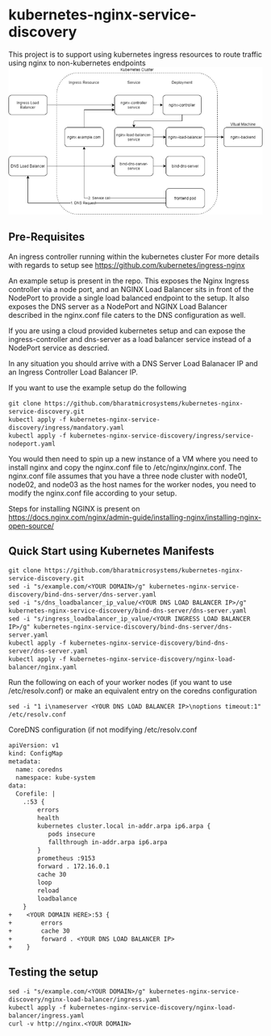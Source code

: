 # kubernetes-nginx-service-discovery
This project is to support using kubernetes ingress resources to route traffic using nginx to non-kubernetes endpoints
![Kubernetes Design](readme.png)
## Pre-Requisites
An ingress controller running within the kubernetes cluster
For more details with regards to setup see https://github.com/kubernetes/ingress-nginx

An example setup is present in the repo. This exposes the Nginx Ingress controller via a node port, and an NGINX Load Balancer sits in front of the NodePort to provide a single load balanced endpoint to the setup. It also exposes the DNS server as a NodePort and NGINX Load Balancer described in the nginx.conf file caters to the DNS configuration as well.

If you are using a cloud provided kubernetes setup and can expose the ingress-controller and dns-server as a load balancer service instead of a NodePort service as descried. 

In any situation you should arrive with a DNS Server Load Balanacer IP and an Ingress Controller Load Balancer IP.

If you want to use the example setup do the following
```
git clone https://github.com/bharatmicrosystems/kubernetes-nginx-service-discovery.git
kubectl apply -f kubernetes-nginx-service-discovery/ingress/mandatory.yaml
kubectl apply -f kubernetes-nginx-service-discovery/ingress/service-nodeport.yaml
```

You would then need to spin up a new instance of a VM where you need to install nginx and copy the nginx.conf file to /etc/nginx/nginx.conf. The nginx.conf file assumes that you have a three node cluster with node01, node02, and node03 as the host names for the worker nodes, you need to modify the nginx.conf file according to your setup.

Steps for installing NGINX is present on https://docs.nginx.com/nginx/admin-guide/installing-nginx/installing-nginx-open-source/

## Quick Start using Kubernetes Manifests
```
git clone https://github.com/bharatmicrosystems/kubernetes-nginx-service-discovery.git
sed -i "s/example.com/<YOUR DOMAIN>/g" kubernetes-nginx-service-discovery/bind-dns-server/dns-server.yaml
sed -i "s/dns_loadbalancer_ip_value/<YOUR DNS LOAD BALANCER IP>/g" kubernetes-nginx-service-discovery/bind-dns-server/dns-server.yaml
sed -i "s/ingress_loadbalancer_ip_value/<YOUR INGRESS LOAD BALANCER IP>/g" kubernetes-nginx-service-discovery/bind-dns-server/dns-server.yaml
kubectl apply -f kubernetes-nginx-service-discovery/bind-dns-server/dns-server.yaml
kubectl apply -f kubernetes-nginx-service-discovery/nginx-load-balancer/nginx.yaml
```
Run the following on each of your worker nodes (if you want to use /etc/resolv.conf) or make an equivalent entry on the coredns configuration
```
sed -i "1 i\nameserver <YOUR DNS LOAD BALANCER IP>\noptions timeout:1" /etc/resolv.conf
```
CoreDNS configuration (if not modifying /etc/resolv.conf
```
apiVersion: v1
kind: ConfigMap
metadata:
  name: coredns
  namespace: kube-system
data:
  Corefile: |
    .:53 {
        errors
        health
        kubernetes cluster.local in-addr.arpa ip6.arpa {
           pods insecure
           fallthrough in-addr.arpa ip6.arpa
        }
        prometheus :9153
        forward . 172.16.0.1
        cache 30
        loop
        reload
        loadbalance
    }
+    <YOUR DOMAIN HERE>:53 {
+        errors
+        cache 30
+        forward . <YOUR DNS LOAD BALANCER IP>
+    }
```

## Testing the setup
```
sed -i "s/example.com/<YOUR DOMAIN>/g" kubernetes-nginx-service-discovery/nginx-load-balancer/ingress.yaml
kubectl apply -f kubernetes-nginx-service-discovery/nginx-load-balancer/ingress.yaml
curl -v http://nginx.<YOUR DOMAIN>
```
